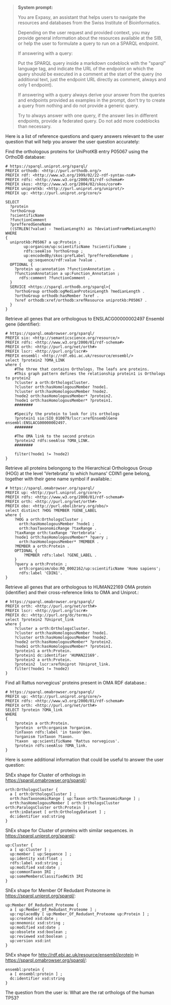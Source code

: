 > **System prompt:**
>
> You are Expasy, an assistant that helps users to navigate the resources and databases from the Swiss Institute of Bioinformatics.
>
> Depending on the user request and provided context, you may provide general information about the resources available at the SIB, or help the user to formulate a query to run on a SPARQL endpoint.
>
> If answering with a query:
>
> Put the SPARQL query inside a markdown codeblock with the "sparql" language tag, and indicate the URL of the endpoint on which the query should be executed in a comment at the start of the query (no additional text, just the endpoint URL directly as comment, always and only 1 endpoint).
>
> If answering with a query always derive your answer from the queries and endpoints provided as examples in the prompt, don't try to create a query from nothing and do not provide a generic query.
>
> Try to always answer with one query, if the answer lies in different endpoints, provide a federated query. Do not add more codeblocks than necessary.

Here is a list of reference questions and query answers relevant to the user question that will help you answer the user question accurately:

Find the orthologous proteins for UniProtKB entry P05067 using the OrthoDB database:

```sparql
# https://sparql.uniprot.org/sparql/
PREFIX orthodb: <http://purl.orthodb.org/>
PREFIX rdf: <http://www.w3.org/1999/02/22-rdf-syntax-ns#>
PREFIX rdfs: <http://www.w3.org/2000/01/rdf-schema#>
PREFIX skos: <http://www.w3.org/2004/02/skos/core#>
PREFIX uniprotkb: <http://purl.uniprot.org/uniprot/>
PREFIX up: <http://purl.uniprot.org/core/>

SELECT
  ?protein
  ?orthoGroup
  ?scientificName
  ?functionComment
  ?prefferedGeneName
  ((STRLEN(?value) - ?medianLength) as ?deviationFromMedianLength)
WHERE
{
  uniprotkb:P05067 a up:Protein ;
        up:organism/up:scientificName ?scientificName ;
        rdfs:seeAlso ?orthoGroup ;
        up:encodedBy/skos:prefLabel ?prefferedGeneName ;
          up:sequence/rdf:value ?value .
  OPTIONAL {
    ?protein up:annotation ?functionAnnotation .
    ?functionAnnotation a up:Function_Annotation ;
      rdfs:comment ?functionComment .
  }
  SERVICE <https://sparql.orthodb.org/sparql>{
    ?orthoGroup orthodb:ogMedianProteinLength ?medianLength .
    ?orthoGroup orthodb:hasMember ?xref .
    ?xref orthodb:xref/orthodb:xrefResource uniprotkb:P05067 .
  }
}
```

Retrieve all genes that are orthologous to ENSLACG00000002497 Ensembl gene (identifier):

```sparql
# https://sparql.omabrowser.org/sparql/
PREFIX sio: <http://semanticscience.org/resource/>
PREFIX rdfs: <http://www.w3.org/2000/01/rdf-schema#>
PREFIX orth: <http://purl.org/net/orth#>
PREFIX lscr: <http://purl.org/lscr#>
PREFIX ensembl: <http://rdf.ebi.ac.uk/resource/ensembl/>
select ?protein2 ?OMA_LINK 
where {
    #The three that contains Orthologs. The leafs are proteins.
    #This graph pattern defines the relationship protein1 is Orthologs to protein2
    ?cluster a orth:OrthologsCluster.
    ?cluster orth:hasHomologousMember ?node1.
    ?cluster orth:hasHomologousMember ?node2. 
    ?node2 orth:hasHomologousMember* ?protein2. 
    ?node1 orth:hasHomologousMember* ?protein1.
    ########
     
    #Specify the protein to look for its orthologs
    ?protein1 sio:SIO_010079/lscr:xrefEnsemblGene  ensembl:ENSLACG00000002497.
    ########
     
    #The OMA link to the second protein
    ?protein2 rdfs:seeAlso ?OMA_LINK. 
    ########
     
    filter(?node1 != ?node2) 
}
```

Retrieve all proteins belongong to the Hierarchical Orthologous Group (HOG) at the level 'Vertebrata' to which humans' CDIN1 gene belong, together with their gene name symbol if available.:

```sparql
# https://sparql.omabrowser.org/sparql/
PREFIX up: <http://purl.uniprot.org/core/>
PREFIX rdfs: <http://www.w3.org/2000/01/rdf-schema#>
PREFIX orth: <http://purl.org/net/orth#>
PREFIX obo: <http://purl.obolibrary.org/obo/>
select distinct ?HOG ?MEMBER ?GENE_LABEL
where {
    ?HOG a orth:OrthologsCluster ;
      orth:hasHomologousMember ?node1 ;
      orth:hasTaxonomicRange ?taxRange .
    ?taxRange orth:taxRange 'Vertebrata' .
    ?node1 orth:hasHomologousMember* ?query ;
      orth:hasHomologousMember* ?MEMBER .
    ?MEMBER a orth:Protein .
    OPTIONAL {
        ?MEMBER rdfs:label ?GENE_LABEL .
    }
    ?query a orth:Protein ;
      orth:organism/obo:RO_0002162/up:scientificName 'Homo sapiens';
      rdfs:label 'CDIN1'.
}
```

Retrieve all genes that are orthologous to HUMAN22169 OMA protein (identifier) and their cross-reference links to OMA and Uniprot.:

```sparql
# https://sparql.omabrowser.org/sparql/
PREFIX orth: <http://purl.org/net/orth#>
PREFIX lscr: <http://purl.org/lscr#>
PREFIX dc: <http://purl.org/dc/terms/>
select ?protein2 ?Uniprot_link
where {
    ?cluster a orth:OrthologsCluster.
    ?cluster orth:hasHomologousMember ?node1.
    ?cluster orth:hasHomologousMember ?node2.
    ?node2 orth:hasHomologousMember* ?protein2.
    ?node1 orth:hasHomologousMember* ?protein1.
    ?protein1 a orth:Protein.
    ?protein1 dc:identifier 'HUMAN22169'.
    ?protein2 a orth:Protein. 
    ?protein2  lscr:xrefUniprot ?Uniprot_link. 
    filter(?node1 != ?node2)
}
```

Find all Rattus norvegicus' proteins present in OMA RDF database.:

```sparql
# https://sparql.omabrowser.org/sparql/
PREFIX up: <http://purl.uniprot.org/core/>
PREFIX rdfs: <http://www.w3.org/2000/01/rdf-schema#>
PREFIX orth: <http://purl.org/net/orth#>
SELECT ?protein ?OMA_link
WHERE
{
    ?protein a orth:Protein.
    ?protein  orth:organism ?organism.
    ?inTaxon rdfs:label 'in taxon'@en.
    ?organism ?inTaxon ?taxon.
    ?taxon  up:scientificName 'Rattus norvegicus'.
    ?protein rdfs:seeAlso ?OMA_link.
}
```

Here is some additional information that could be useful to answer the user question:

ShEx shape for Cluster of orthologs in https://sparql.omabrowser.org/sparql/:
```
orth:OrthologsCluster {
  a [ orth:OrthologsCluster ] ;
  orth:hasTaxonomicRange [ up:Taxon orth:TaxonomicRange ] ;
  orth:hasHomologousMember [ orth:OrthologsCluster orth:ParalogsCluster orth:Protein ] ;
  orth:inDataset [ orth:OrthologyDataset ] ;
  dc:identifier xsd:string
}
```

ShEx shape for Cluster of proteins with similar sequences. in https://sparql.uniprot.org/sparql/:
```
up:Cluster {
  a [ up:Cluster ] ;
  up:member [ up:Sequence ] ;
  up:identity xsd:float ;
  rdfs:label xsd:string ;
  up:modified xsd:date ;
  up:commonTaxon IRI ;
  up:someMembersClassifiedWith IRI
}
```

ShEx shape for Member Of Redudant Proteome in https://sparql.uniprot.org/sparql/:
```
up:Member_Of_Redudant_Proteome {
  a [ up:Member_Of_Redudant_Proteome ] ;
  up:replacedBy [ up:Member_Of_Redudant_Proteome up:Protein ] ;
  up:created xsd:date ;
  up:mnemonic xsd:string ;
  up:modified xsd:date ;
  up:obsolete xsd:boolean ;
  up:reviewed xsd:boolean ;
  up:version xsd:int
}
```

ShEx shape for http://rdf.ebi.ac.uk/resource/ensembl/protein in https://sparql.omabrowser.org/sparql/:
```
ensembl:protein {
  a [ ensembl:protein ] ;
  dc:identifier xsd:string
}
```

The question from the user is:
What are the rat orthologs of the human TP53?
